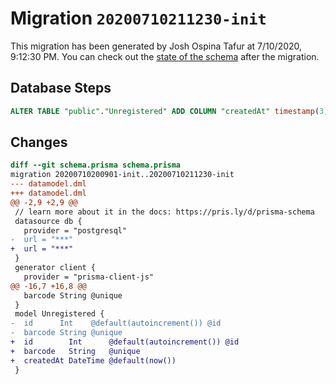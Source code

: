 # Migration `20200710211230-init`

This migration has been generated by Josh Ospina Tafur at 7/10/2020, 9:12:30 PM.
You can check out the [state of the schema](./schema.prisma) after the migration.

## Database Steps

```sql
ALTER TABLE "public"."Unregistered" ADD COLUMN "createdAt" timestamp(3)  NOT NULL DEFAULT CURRENT_TIMESTAMP;
```

## Changes

```diff
diff --git schema.prisma schema.prisma
migration 20200710200901-init..20200710211230-init
--- datamodel.dml
+++ datamodel.dml
@@ -2,9 +2,9 @@
 // learn more about it in the docs: https://pris.ly/d/prisma-schema
 datasource db {
   provider = "postgresql"
-  url = "***"
+  url = "***"
 }
 generator client {
   provider = "prisma-client-js"
@@ -16,7 +16,8 @@
   barcode String @unique
 }
 model Unregistered {
-  id      Int    @default(autoincrement()) @id
-  barcode String @unique
+  id        Int      @default(autoincrement()) @id
+  barcode   String   @unique
+  createdAt DateTime @default(now())
 }
```


